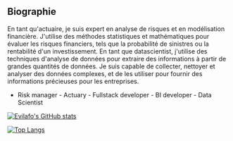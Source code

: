 <a href="https://www.linkedin.com/in/emmanuel-evilafo-838734165/">
  <img width="10px" heght="10px" src="https://media.licdn.com/dms/image/D4E03AQE7qEKGdiaKAg/profile-displayphoto-shrink_200_200/0/1678301324120?e=1713398400&v=beta&t=Pve0YHAhBDwuezmkTbe_W1oa92JXVLF8BlCxFjnomEg">
</a>

## **Biographie**

En tant qu'actuaire, je suis expert en analyse de risques et en modélisation financière. J'utilise des méthodes statistiques et mathématiques pour évaluer les risques financiers, tels que la probabilité de sinistres ou la rentabilité d'un investissement. En tant que datascientist, j'utilise des techniques d'analyse de données pour extraire des informations à partir de grandes quantités de données. Je suis capable de collecter, nettoyer et analyser des données complexes, et de les utiliser pour fournir des informations précieuses pour les entreprises.

- Risk manager - Actuary - Fullstack developer - BI developer - Data Scientist

[![Evilafo's GitHub stats](https://github-readme-stats.vercel.app/api?username=evilafo)](https://github.com/evilafo/github-readme-stats)

[![Top Langs](https://github-readme-stats.vercel.app/api/top-langs/?username=evilafo)](https://github.com/evilafo/github-readme-stats)
